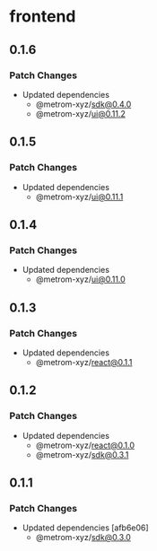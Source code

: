 # frontend

## 0.1.6

### Patch Changes

- Updated dependencies
  - @metrom-xyz/sdk@0.4.0
  - @metrom-xyz/ui@0.11.2

## 0.1.5

### Patch Changes

- Updated dependencies
  - @metrom-xyz/ui@0.11.1

## 0.1.4

### Patch Changes

- Updated dependencies
  - @metrom-xyz/ui@0.11.0

## 0.1.3

### Patch Changes

- Updated dependencies
  - @metrom-xyz/react@0.1.1

## 0.1.2

### Patch Changes

- Updated dependencies
  - @metrom-xyz/react@0.1.0
  - @metrom-xyz/sdk@0.3.1

## 0.1.1

### Patch Changes

- Updated dependencies [afb6e06]
  - @metrom-xyz/sdk@0.3.0
